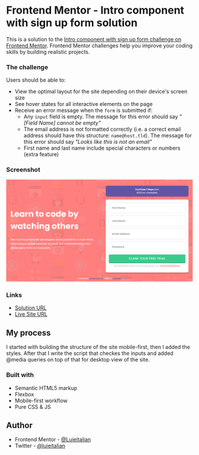 # Frontend Mentor - Intro component with sign up form solution

This is a solution to the [Intro component with sign up form challenge on Frontend Mentor](https://www.frontendmentor.io/challenges/intro-component-with-signup-form-5cf91bd49edda32581d28fd1). Frontend Mentor challenges help you improve your coding skills by building realistic projects. 

### The challenge

Users should be able to:

- View the optimal layout for the site depending on their device's screen size
- See hover states for all interactive elements on the page
- Receive an error message when the `form` is submitted if:
  - Any `input` field is empty. The message for this error should say *"[Field Name] cannot be empty"*
  - The email address is not formatted correctly (i.e. a correct email address should have this structure: `name@host.tld`). The message for this error should say *"Looks like this is not an email"*
  - First name and last name include special characters or numbers (extra feature)

### Screenshot

![](./screenshot.png)

### Links

-  [Solution URL](https://your-solution-url.com)
-  [Live Site URL](https://your-live-site-url.com)

## My process

I started with building the structure of the site mobile-first, then I added the styles. After that 
I write the script that checkes the inputs and added @media queries on top of that for desktop view of the site.

### Built with

- Semantic HTML5 markup
- Flexbox
- Mobile-first workflow
- Pure CSS & JS

## Author

- Frontend Mentor - [@Luieitalian](https://www.frontendmentor.io/profile/Luieitalian)
- Twitter - [@luieitalian](http://www.twitter.com/luieitalian)
